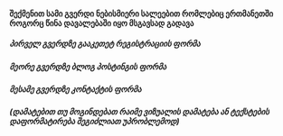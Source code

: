 #### შექმენით სამი გვერდი ნებისმიერი სალეებით რომლებიც ერთმანეთში როგორც წინა დავალებაში იყო მსგავსად გადავა

##### პირველ გვერდზე გააკეთეტ რეგისტრაციის ფორმა

##### მეორე გვერდზე ბლოგ პოსტინგის ფორმა

##### მესამე გვერდზე კონტაქტის ფორმა
##### (დამატებით თუ მოგინდებათ რაიმე ვიზუალის დამატება ან ტექსტების დაფორმატირება შეგიძლიათ უპრობლემოდ)